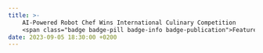 ```yaml
---
title: >-
    AI-Powered Robot Chef Wins International Culinary Competition
    <span class="badge badge-pill badge-info badge-publication">Featured</span>
date: 2023-09-05 18:30:00 +0200
---
```

